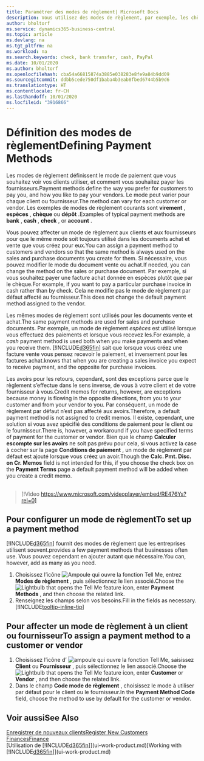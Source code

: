 ```yaml
---
title: Paramétrer des modes de règlement| Microsoft Docs
description: Vous utilisez des modes de règlement, par exemple, les chèques, le transfert bancaire, les espèces, ou Paypal, pour définir la façon dont les factures vente et achat sont payées.
author: bholtorf
ms.service: dynamics365-business-central
ms.topic: article
ms.devlang: na
ms.tgt_pltfrm: na
ms.workload: na
ms.search.keywords: check, bank transfer, cash, PayPal
ms.date: 10/01/2020
ms.author: bholtorf
ms.openlocfilehash: cba54a66815874a3885e038283e8fe9a84b9dd09
ms.sourcegitcommit: ddbb5cede750df1baba4b3eab8fbed6744b5b9d6
ms.translationtype: HT
ms.contentlocale: fr-CH
ms.lasthandoff: 10/01/2020
ms.locfileid: "3916866"
---
```

# <a name="defining-payment-methods"></a><span data-ttu-id="718d4-103">Définition des modes de règlement</span><span class="sxs-lookup"><span data-stu-id="718d4-103">Defining Payment Methods</span></span>
<span data-ttu-id="718d4-104">Les modes de règlement définissent le mode de paiement que vous souhaitez voir vos clients utiliser, et comment vous souhaitez payer les fournisseurs.</span><span class="sxs-lookup"><span data-stu-id="718d4-104">Payment methods define the way you prefer for customers to pay you, and how you like to pay your vendors.</span></span> <span data-ttu-id="718d4-105">Le mode peut varier pour chaque client ou fournisseur.</span><span class="sxs-lookup"><span data-stu-id="718d4-105">The method can vary for each customer or vendor.</span></span> <span data-ttu-id="718d4-106">Les exemples de modes de règlement courants sont **virement** , **espèces** , **chèque** ou **dépôt** .</span><span class="sxs-lookup"><span data-stu-id="718d4-106">Examples of typical payment methods are **bank** , **cash** , **check** , or **account** .</span></span>

<span data-ttu-id="718d4-107">Vous pouvez affecter un mode de règlement aux clients et aux fournisseurs pour que le même mode soit toujours utilisé dans les documents achat et vente que vous créez pour eux.</span><span class="sxs-lookup"><span data-stu-id="718d4-107">You can assign a payment method to customers and vendors so that the same method is always used on the sales and purchase documents you create for them.</span></span> <span data-ttu-id="718d4-108">Si nécessaire, vous pouvez modifier le mode du document vente ou achat.</span><span class="sxs-lookup"><span data-stu-id="718d4-108">If needed, you can change the method on the sales or purchase document.</span></span> <span data-ttu-id="718d4-109">Par exemple, si vous souhaitez payer une facture achat donnée en espèces plutôt que par le chèque.</span><span class="sxs-lookup"><span data-stu-id="718d4-109">For example, if you want to pay a particular purchase invoice in cash rather than by check.</span></span> <span data-ttu-id="718d4-110">Cela ne modifie pas le mode de règlement par défaut affecté au fournisseur.</span><span class="sxs-lookup"><span data-stu-id="718d4-110">This does not change the default payment method assigned to the vendor.</span></span>

<span data-ttu-id="718d4-111">Les mêmes modes de règlement sont utilisés pour les documents vente et achat.</span><span class="sxs-lookup"><span data-stu-id="718d4-111">The same payment methods are used for sales and purchase documents.</span></span> <span data-ttu-id="718d4-112">Par exemple, un mode de règlement _espèces_ est utilisé lorsque vous effectuez des paiements et lorsque vous recevez les.</span><span class="sxs-lookup"><span data-stu-id="718d4-112">For example, a _cash_ payment method is used both when you make payments and when you receive them.</span></span> [!INCLUDE[d365fin](includes/d365fin_md.md)] <span data-ttu-id="718d4-113">sait que lorsque vous créez une facture vente vous pensez recevoir le paiement, et inversement pour les factures achat.</span><span class="sxs-lookup"><span data-stu-id="718d4-113">knows that when you are creating a sales invoice you expect to receive payment, and the opposite for purchase invoices.</span></span>

<span data-ttu-id="718d4-114">Les avoirs pour les retours, cependant, sont des exceptions parce que le règlement s’effectue dans le sens inverse, de vous à votre client et de votre fournisseur à vous.</span><span class="sxs-lookup"><span data-stu-id="718d4-114">Credit memos for returns, however, are exceptions because money is flowing in the opposite directions, from you to your customer and from your vendor to you.</span></span> <span data-ttu-id="718d4-115">Par conséquent, un mode de règlement par défaut n’est pas affecté aux avoirs.</span><span class="sxs-lookup"><span data-stu-id="718d4-115">Therefore, a default payment method is not assigned to credit memos.</span></span> <span data-ttu-id="718d4-116">Il existe, cependant, une solution si vous avez spécifié des conditions de paiement pour le client ou le fournisseur.</span><span class="sxs-lookup"><span data-stu-id="718d4-116">There is, however, a workaround if you have specified terms of payment for the customer or vendor.</span></span> <span data-ttu-id="718d4-117">Bien que le champ **Calculer escompte sur les avoirs** ne soit pas prévu pour cela, si vous activez la case à cocher sur la page **Conditions de paiement** , un mode de règlement par défaut est ajouté lorsque vous créez un avoir.</span><span class="sxs-lookup"><span data-stu-id="718d4-117">Though the **Calc. Pmt. Disc. on Cr. Memos** field is not intended for this, if you choose the check box on the **Payment Terms** page a default payment method will be added when you create a credit memo.</span></span> <br><br>  

> [!Video https://www.microsoft.com/videoplayer/embed/RE476Ys?rel=0]

## <a name="to-set-up-a-payment-method"></a><span data-ttu-id="718d4-118">Pour configurer un mode de règlement</span><span class="sxs-lookup"><span data-stu-id="718d4-118">To set up a payment method</span></span>
[!INCLUDE[d365fin](includes/d365fin_md.md)] <span data-ttu-id="718d4-119">fournit des modes de règlement que les entreprises utilisent souvent.</span><span class="sxs-lookup"><span data-stu-id="718d4-119">provides a few payment methods that businesses often use.</span></span> <span data-ttu-id="718d4-120">Vous pouvez cependant en ajouter autant que nécessaire.</span><span class="sxs-lookup"><span data-stu-id="718d4-120">You can, however, add as many as you need.</span></span>

1. <span data-ttu-id="718d4-121">Choisissez l’icône ![Ampoule qui ouvre la fonction Tell Me](media/ui-search/search_small.png "Dites-moi ce que vous voulez faire"), entrez **Modes de règlement** , puis sélectionnez le lien associé.</span><span class="sxs-lookup"><span data-stu-id="718d4-121">Choose the ![Lightbulb that opens the Tell Me feature](media/ui-search/search_small.png "Tell me what you want to do") icon, enter **Payment Methods** , and then choose the related link.</span></span>
2. <span data-ttu-id="718d4-122">Renseignez les champs selon vos besoins.</span><span class="sxs-lookup"><span data-stu-id="718d4-122">Fill in the fields as necessary.</span></span> [!INCLUDE[tooltip-inline-tip](includes/tooltip-inline-tip_md.md)]

## <a name="to-assign-a-payment-method-to-a-customer-or-vendor"></a><span data-ttu-id="718d4-123">Pour affecter un mode de règlement à un client ou fournisseur</span><span class="sxs-lookup"><span data-stu-id="718d4-123">To assign a payment method to a customer or vendor</span></span>
1. <span data-ttu-id="718d4-124">Choisissez l’icône d’ ![ampoule qui ouvre la fonction Tell Me](media/ui-search/search_small.png "Dites-moi ce que vous voulez faire"), saisissez **Client** ou **Fournisseur** , puis sélectionnez le lien associé.</span><span class="sxs-lookup"><span data-stu-id="718d4-124">Choose the ![Lightbulb that opens the Tell Me feature](media/ui-search/search_small.png "Tell me what you want to do") icon, enter **Customer** or **Vendor** , and then choose the related link.</span></span>
2. <span data-ttu-id="718d4-125">Dans le champ **Code mode de règlement** , choisissez le mode à utiliser par défaut pour le client ou le fournisseur.</span><span class="sxs-lookup"><span data-stu-id="718d4-125">In the **Payment Method Code** field, choose the method to use by default for the customer or vendor.</span></span>

## <a name="see-also"></a><span data-ttu-id="718d4-126">Voir aussi</span><span class="sxs-lookup"><span data-stu-id="718d4-126">See Also</span></span>
[<span data-ttu-id="718d4-127">Enregistrer de nouveaux clients</span><span class="sxs-lookup"><span data-stu-id="718d4-127">Register New Customers</span></span>](sales-how-register-new-customers.md)  
[<span data-ttu-id="718d4-128">Finances</span><span class="sxs-lookup"><span data-stu-id="718d4-128">Finance</span></span>](finance.md)  
<span data-ttu-id="718d4-129">[Utilisation de [!INCLUDE[d365fin](includes/d365fin_md.md)]](ui-work-product.md)</span><span class="sxs-lookup"><span data-stu-id="718d4-129">[Working with [!INCLUDE[d365fin](includes/d365fin_md.md)]](ui-work-product.md)</span></span>  
